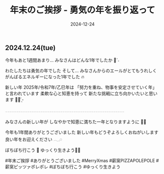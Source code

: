 ﻿---
title: '年末のご挨拶 - 勇気の年を振り返って'
date: '2024-12-24'
image: '/images/年末ご挨拶.png'
description: '今年もあと1週間あまり‪......詳細を表示'
lang: 'ja'
tags: ['営業・お知らせ', '家族・人生']
---

## 2024.12.24(tue)

今年もあと1週間あまり‪...
みなさんはどんな1年でしたか 👀ˊ˗

わたしたちは勇気の年でした
そして…
みなさんからのエールがとてもうれしく
がんばるエネルギーになった1年でした 🔥

新しい年 2025年/令和7年/乙巳年は
「努力を重ね、物事を安定させていく年」 と言われています
柔軟な心と知恵を持って
新たな挑戦に立ち向かいたいと思います 💪🏻 ̖́-

𓐄𓐄𓐄𓐄𓐄𓐄𓐄𓐄𓐄𓐄𓐄𓐄𓐄𓐄𓐄𓐄𓐄𓐄𓐄𓐄𓐄𓐄𓐄𓐄𓐄𓐄𓐄𓐄𓐄𓐄𓐄𓐄𓐄𓐄𓐄𓐄𓐄𓐄𓐄𓐄𓐄𓐄𓐄𓐄𓐄𓐄𓐄𓐄𓐄𓐄𓐄𓐄𓐄𓐄

みなさんの新しい年が
しなやかで知恵に満ちた一年となりますように 🐍✨

今年も1年間ありがとうございました
新しい年もどうぞよろしくおねがいします
良い年をお迎えください 𓂃𓈒𓏸︎︎︎︎

ぼちぼち行こう 👣
ゆっくり生きよう🎄➿

#年末ご挨拶 #ありがとうございました #MerryXmas #薪窯PIZZAPOLEPOLE #薪窯ピッツァポレポレ #ぼちぼち行こう #ゆっくり生きよう

